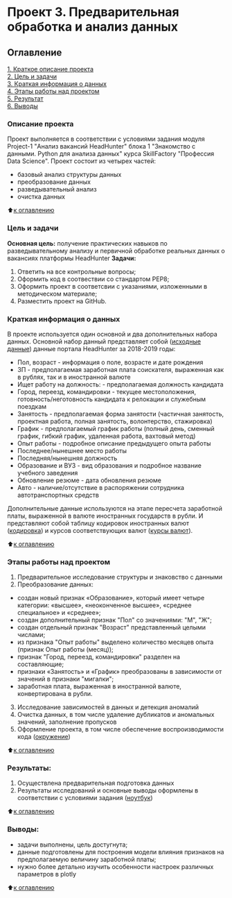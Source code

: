 # Проект 3. Предварительная обработка и анализ данных

## Оглавление  
[1. Краткое описание проекта](#Описание-проекта)  
[2. Цель и задачи](#Цель-и-задачи)   
[3. Краткая информация о данных](#Краткая-информация-о-данных)  
[4. Этапы работы над проектом](#Этапы-работы-над-проектом)  
[5. Результат](#Результат)    
[6. Выводы](#Выводы) 

### Описание проекта    
Проект выполняется в соответствии с условиями задания модуля Project-1 "Анализ вакансий HeadHunter" блока 1 "Знакомство с данными. Python для анализа данных" курса SkillFactory "Профессия Data Science". Проект состоит из четырех частей:
- базовый анализ структуры данных
- преобразование данных
- разведывательный анализ
- очистка данных

:arrow_up:[к оглавлению](#Оглавление)


### Цель и задачи    
**Основная цель:** получение практических навыков по разведывательному анализу и первичной обработке реальных данных о вакансиях платформы HeadHunter
**Задачи:**
1. Ответить на все контрольные вопросы;
2. Оформить код в соотвествии со стандартом PEP8;
3. Оформить проект в соответсвии с указаниями, изложенными в методическом материале;
4. Разместить проект на GitHub.


### Краткая информация о данных
В проекте используется один основной и два дополнительных набора данных.
Основной набор данный представляет собой ([исходные данные](dst-3.0_16_1_hh_database.csv)) данные портала HeadHunter за 2018-2019 годы:
- Пол, возраст - информация о поле, возрасте и дате рождения
- ЗП - предполагаемая заработная плата соискателя, выраженная как в рублях, так и в иностранной валюте
- Ищет работу на должность: - предполагаемая должность кандидата
- Город, переезд, командировки - текущее местоположения, готовность/неготовность кандидата к релокации и служебным поездкам
- Занятость - предполагаемая форма занятости (частичная занятость, проектная работа, полная занятость, волонтерство, стажировка)
- График - предполагаемый график работы (полный день, сменный график, гибкий график, удаленная работа, вахтовый метод)
- Опыт работы - подробное описание предыдущего опыта работы
- Последнее/нынешнее место работы
- Последняя/нынешняя должность
- Образование и ВУЗ - вид образования и подробное название учебного заведения
- Обновление резюме - дата обновления резюме
- Авто - наличие/отсутствие в распоряжении сотрудника автотранспортных средств

Дополнительные данные используются на этапе пересчета заработной платы, выраженной в валюте иностранных государств в рубли. И представляют собой таблицу кодировок иностранных валют ([кодировка](information.csv)) и курсов соответствующих валют ([курсы валют](ExchangeRates.csv)).
  
:arrow_up:[к оглавлению](#Оглавление)


### Этапы работы над проектом  
1. Предварительное исследование структуры и знаковство с данными
2. Преобразование данных:
- создан новый признак «Образование», который имеет четыре категории: «высшее», «неоконченное высшее», «среднее специальное» и «среднее»;
- создан дополнительный признак "Пол" со значениями: "М", "Ж";
- создан отдельный признак "Возраст" представленный целыми числами;
- из признака "Опыт работы" выделено количество месяцев опыта (признак Опыт работы (месяц));
- признак "Город, переезд, командировки" разделен на составляющие;
- признаки «Занятость» и «График» преобразованы в зависимости от значений в признаки "мигалки";
- заработная плата, выраженная в иностранной валюте, конвертирована в рубли.
3. Исследование зависимостей в данных и детекция аномалий
4. Очистка данных, в том числе удаление дубликатов и аномальных значений, заполнение пропусков
5. Оформление проекта, в том числе обеспечение воспроизводимости кода ([окружение](Enviroment.yaml))

:arrow_up:[к оглавлению](#Оглавление)


### Результаты:  
1. Осуществлена предварительная подготовка данных
2. Результаты исследований и основные выводы оформлены в соответствии с условиями задания ([ноутбук](Ноутбук_Project_1.ipynb))


:arrow_up:[к оглавлению](#Оглавление)


### Выводы:  
- задачи выполнены, цель достугнута; 
- данные подготовлены для построения модели влияния признаков на предполагаемую величину заработной платы;
- нужно более детально изучить особенности настроек различных параметров в plotly

:arrow_up:[к оглавлению](#Оглавление)